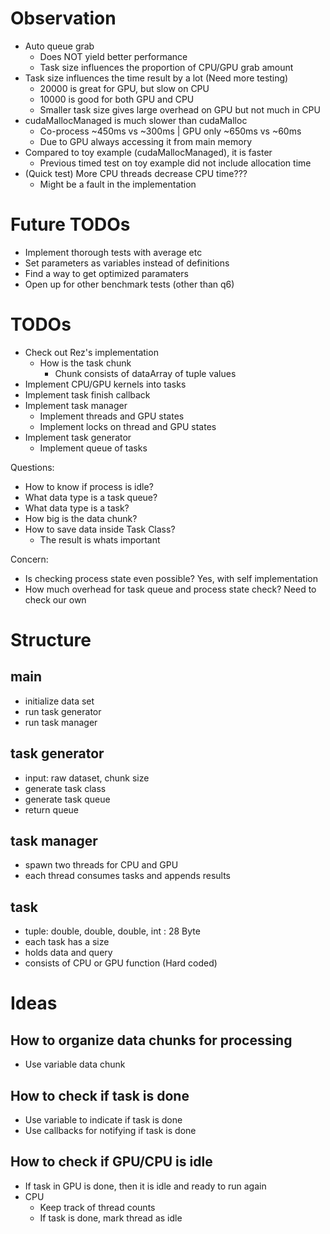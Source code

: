 # Observation
- Auto queue grab
  - Does NOT yield better performance
  - Task size influences the proportion of CPU/GPU grab amount
- Task size influences the time result by a lot (Need more testing)
  - 20000 is great for GPU, but slow on CPU
  - 10000 is good for both GPU and CPU
  - Smaller task size gives large overhead on GPU but not much in CPU
- cudaMallocManaged is much slower than cudaMalloc
  - Co-process ~450ms vs ~300ms | GPU only ~650ms vs ~60ms
  - Due to GPU always accessing it from main memory
- Compared to toy example (cudaMallocManaged), it is faster
  - Previous timed test on toy example did not include allocation time
- (Quick test) More CPU threads decrease CPU time???
  - Might be a fault in the implementation

# Future TODOs
- Implement thorough tests with average etc
- Set parameters as variables instead of definitions
- Find a way to get optimized paramaters
- Open up for other benchmark tests (other than q6)

# TODOs
- Check out Rez's implementation
  - How is the task chunk
    - Chunk consists of dataArray of tuple values
- Implement CPU/GPU kernels into tasks
- Implement task finish callback
- Implement task manager
  - Implement threads and GPU states
  - Implement locks on thread and GPU states
- Implement task generator
  - Implement queue of tasks

Questions:
- How to know if process is idle?
- What data type is a task queue?
- What data type is a task?
- How big is the data chunk?
- How to save data inside Task Class?
  - The result is whats important

Concern:
- Is checking process state even possible? Yes, with self implementation
- How much overhead for task queue and process state check? Need to check our own

# Structure

## main
- initialize data set
- run task generator
- run task manager 

## task generator
- input: raw dataset, chunk size
- generate task class
- generate task queue
- return queue

## task manager
- spawn two threads for CPU and GPU
- each thread consumes tasks and appends results

## task
- tuple: double, double, double, int : 28 Byte
- each task has a size
- holds data and query
- consists of CPU or GPU function (Hard coded)

# Ideas

## How to organize data chunks for processing
- Use variable data chunk

## How to check if task is done
- Use variable to indicate if task is done
- Use callbacks for notifying if task is done

## How to check if GPU/CPU is idle
- If task in GPU is done, then it is idle and ready to run again
- CPU
  - Keep track of thread counts
  - If task is done, mark thread as idle
